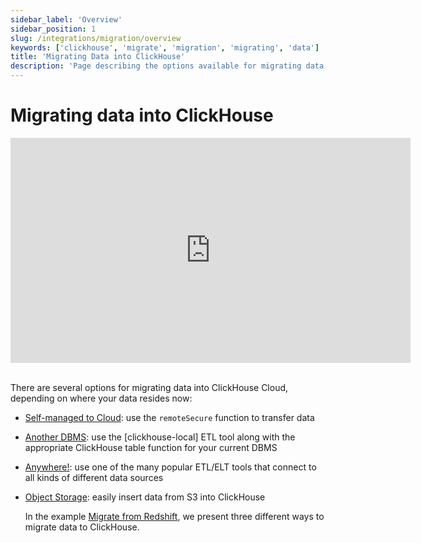 ```yaml
---
sidebar_label: 'Overview'
sidebar_position: 1
slug: /integrations/migration/overview
keywords: ['clickhouse', 'migrate', 'migration', 'migrating', 'data']
title: 'Migrating Data into ClickHouse'
description: 'Page describing the options available for migrating data into ClickHouse'
---
```


# Migrating data into ClickHouse

<div class='vimeo-container'>
  <iframe src="https://player.vimeo.com/video/753082620?h=eb566c8c08"
    width="640"
    height="360"
    frameborder="0"
    allow="autoplay;
    fullscreen;
    picture-in-picture"
    allowfullscreen>
  </iframe>
</div>

<br/>

There are several options for migrating data into ClickHouse Cloud, depending on where your data resides now:

- [Self-managed to Cloud](./clickhouse-to-cloud.md): use the `remoteSecure` function to transfer data
- [Another DBMS](./clickhouse-local-etl.md): use the [clickhouse-local] ETL tool along with the appropriate ClickHouse table function for your current DBMS
- [Anywhere!](./etl-tool-to-clickhouse.md): use one of the many popular ETL/ELT tools that connect to all kinds of different data sources
- [Object Storage](./object-storage-to-clickhouse.md): easily insert data from S3 into ClickHouse

    In the example [Migrate from Redshift](/integrations/data-ingestion/redshift/index.md), we present three different ways to migrate data to ClickHouse.
